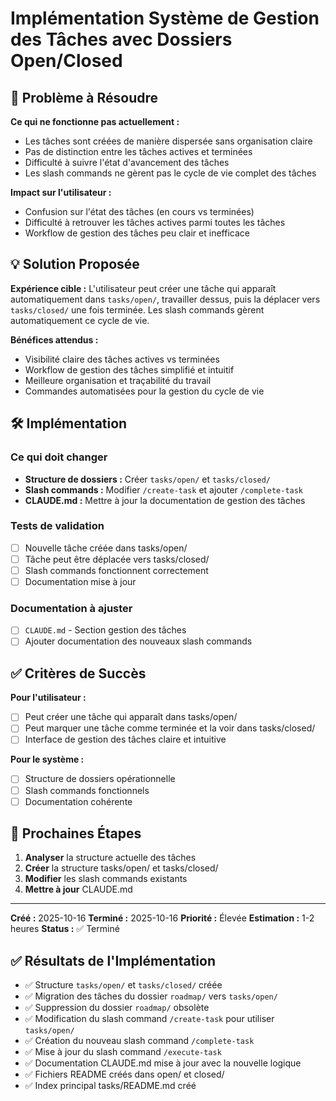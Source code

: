 # Implémentation Système de Gestion des Tâches avec Dossiers Open/Closed

## 🎯 Problème à Résoudre

**Ce qui ne fonctionne pas actuellement :**
- Les tâches sont créées de manière dispersée sans organisation claire
- Pas de distinction entre les tâches actives et terminées
- Difficulté à suivre l'état d'avancement des tâches
- Les slash commands ne gèrent pas le cycle de vie complet des tâches

**Impact sur l'utilisateur :**
- Confusion sur l'état des tâches (en cours vs terminées)
- Difficulté à retrouver les tâches actives parmi toutes les tâches
- Workflow de gestion des tâches peu clair et inefficace

## 💡 Solution Proposée

**Expérience cible :**
L'utilisateur peut créer une tâche qui apparaît automatiquement dans `tasks/open/`, travailler dessus, puis la déplacer vers `tasks/closed/` une fois terminée. Les slash commands gèrent automatiquement ce cycle de vie.

**Bénéfices attendus :**
- Visibilité claire des tâches actives vs terminées
- Workflow de gestion des tâches simplifié et intuitif
- Meilleure organisation et traçabilité du travail
- Commandes automatisées pour la gestion du cycle de vie

## 🛠️ Implémentation

### Ce qui doit changer
- **Structure de dossiers :** Créer `tasks/open/` et `tasks/closed/`
- **Slash commands :** Modifier `/create-task` et ajouter `/complete-task`
- **CLAUDE.md :** Mettre à jour la documentation de gestion des tâches

### Tests de validation
- [ ] Nouvelle tâche créée dans tasks/open/
- [ ] Tâche peut être déplacée vers tasks/closed/
- [ ] Slash commands fonctionnent correctement
- [ ] Documentation mise à jour

### Documentation à ajuster
- [ ] `CLAUDE.md` - Section gestion des tâches
- [ ] Ajouter documentation des nouveaux slash commands

## ✅ Critères de Succès

**Pour l'utilisateur :**
- [ ] Peut créer une tâche qui apparaît dans tasks/open/
- [ ] Peut marquer une tâche comme terminée et la voir dans tasks/closed/
- [ ] Interface de gestion des tâches claire et intuitive

**Pour le système :**
- [ ] Structure de dossiers opérationnelle
- [ ] Slash commands fonctionnels
- [ ] Documentation cohérente

## 🚀 Prochaines Étapes

1. **Analyser** la structure actuelle des tâches
2. **Créer** la structure tasks/open/ et tasks/closed/
3. **Modifier** les slash commands existants
4. **Mettre à jour** CLAUDE.md

---

**Créé :** 2025-10-16
**Terminé :** 2025-10-16
**Priorité :** Élevée
**Estimation :** 1-2 heures
**Status :** ✅ Terminé

## ✅ Résultats de l'Implémentation

- ✅ Structure `tasks/open/` et `tasks/closed/` créée
- ✅ Migration des tâches du dossier `roadmap/` vers `tasks/open/`
- ✅ Suppression du dossier `roadmap/` obsolète
- ✅ Modification du slash command `/create-task` pour utiliser `tasks/open/`
- ✅ Création du nouveau slash command `/complete-task`
- ✅ Mise à jour du slash command `/execute-task`
- ✅ Documentation CLAUDE.md mise à jour avec la nouvelle logique
- ✅ Fichiers README créés dans open/ et closed/
- ✅ Index principal tasks/README.md créé